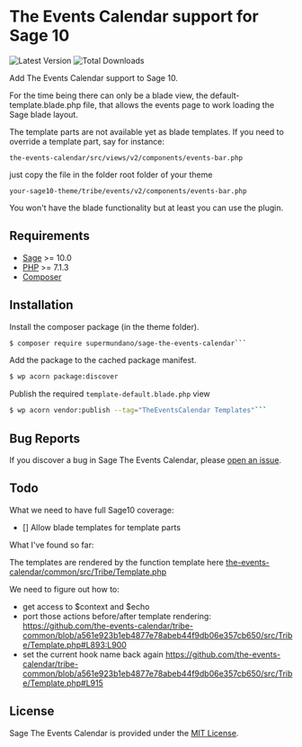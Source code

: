 # The Events Calendar support for Sage 10

![Latest Version](https://img.shields.io/packagist/v/supermundano/sage-the-events-calendar.svg?style=flat-square)
![Total Downloads](https://img.shields.io/packagist/dt/supermundano/sage-the-events-calendar.svg?style=flat-square)


Add The Events Calendar support to Sage 10.

For the time being there can only be a blade view, the default-template.blade.php file, that allows the events page to work loading the Sage blade layout.

The template parts are not available yet as blade templates. If you need to override a template part, say for instance:

```the-events-calendar/src/views/v2/components/events-bar.php```

just copy the file in the folder root folder of your theme

```your-sage10-theme/tribe/events/v2/components/events-bar.php```

You won't have the blade functionality but at least you can use the plugin.

## Requirements

- [Sage](https://github.com/roots/sage) >= 10.0
- [PHP](https://secure.php.net/manual/en/install.php) >= 7.1.3
- [Composer](https://getcomposer.org/download/)


## Installation

Install the composer package (in the theme folder).

```bash
$ composer require supermundano/sage-the-events-calendar```
```

Add the package to the cached package manifest.

```bash
$ wp acorn package:discover
```

Publish the required `template-default.blade.php` view

```bash
$ wp acorn vendor:publish --tag="TheEventsCalendar Templates"```
```

## Bug Reports

If you discover a bug in Sage The Events Calendar, please [open an issue](https://github.com/supermundano/sage-the-events-calendar/issues).

## Todo

What we need to have full Sage10 coverage:

- [] Allow blade templates for template parts

What I've found so far:

The templates are rendered by the function template here [the-events-calendar/common/src/Tribe/Template.php](https://github.com/the-events-calendar/tribe-common/blob/master/src/Tribe/Template.php#L836:L915)


We need to figure out how to:
- get access to $context and $echo
- port those actions before/after template rendering: https://github.com/the-events-calendar/tribe-common/blob/a561e923b1eb4877e78abeb44f9db06e357cb650/src/Tribe/Template.php#L893:L900
- set the current hook name back again https://github.com/the-events-calendar/tribe-common/blob/a561e923b1eb4877e78abeb44f9db06e357cb650/src/Tribe/Template.php#L915


## License

Sage The Events Calendar is provided under the [MIT License](https://github.com/supermundano/sage-the-events-calendar/blob/master/LICENSE.md).
